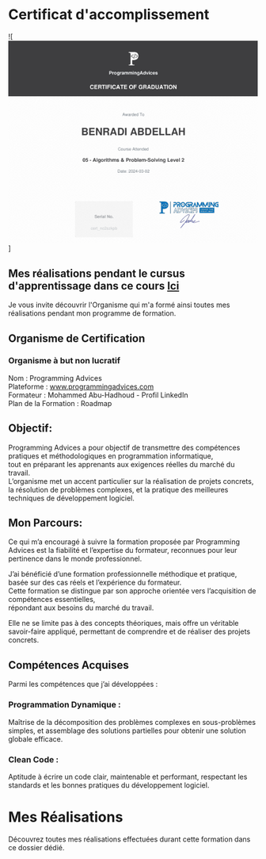 # Certificat d'accomplissement

![![](../ProgrammingAdvices.com/Level__2/03__Certificate/src/Certificate__Algorithms__And__Problem__Solving__Level__2__Using__C++.png)]

## Mes réalisations pendant le cursus d'apprentissage dans ce cours [Ici](./Level__2/)

Je vous invite découvrir l'Organisme qui m'a formé ainsi toutes mes réalisations pendant mon programme de formation.  
## Organisme de Certification
### Organisme à but non lucratif
Nom : Programming Advices  
Plateforme : www.programmingadvices.com  
Formateur : Mohammed Abu-Hadhoud - Profil LinkedIn  
Plan de la Formation : Roadmap  

## Objectif:  
Programming Advices a pour objectif de transmettre des compétences pratiques et méthodologiques en programmation informatique,   
tout en préparant les apprenants aux exigences réelles du marché du travail.  
L’organisme met un accent particulier sur la réalisation de projets concrets,  
la résolution de problèmes complexes, et la pratique des meilleures techniques de développement logiciel.  

## Mon Parcours:  
Ce qui m’a encouragé à suivre la formation proposée par Programming Advices est la fiabilité et l’expertise du formateur, reconnues pour leur pertinence dans le monde professionnel.  

J’ai bénéficié d’une formation professionnelle méthodique et pratique, basée sur des cas réels et l’expérience du formateur.  
 Cette formation se distingue par son approche orientée vers l’acquisition de compétences essentielles,  
  répondant aux besoins du marché du travail.  

Elle ne se limite pas à des concepts théoriques, mais offre un véritable savoir-faire appliqué, permettant de comprendre et de réaliser des projets concrets.  

## Compétences Acquises
Parmi les compétences que j’ai développées :  

### Programmation Dynamique :
Maîtrise de la décomposition des problèmes complexes en sous-problèmes simples, et assemblage des solutions partielles pour obtenir une solution globale efficace.  

### Clean Code :
Aptitude à écrire un code clair, maintenable et performant, respectant les standards et les bonnes pratiques du développement logiciel.  

# Mes Réalisations
Découvrez toutes mes réalisations effectuées durant cette formation dans ce dossier dédié.  
